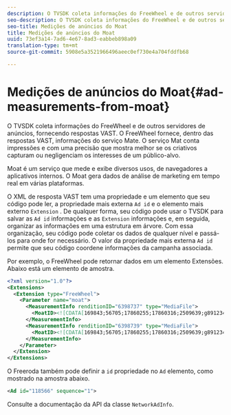 ```yaml
---
description: O TVSDK coleta informações do FreeWheel e de outros servidores de anúncios, fornecendo respostas VAST. O FreeWheel fornece, dentro das respostas VAST, informações do serviço Mate. O serviço Mat conta impressões e com uma precisão que mostra melhor se os criativos capturam ou negligenciam os interesses de um público-alvo.
seo-description: O TVSDK coleta informações do FreeWheel e de outros servidores de anúncios, fornecendo respostas VAST. O FreeWheel fornece, dentro das respostas VAST, informações do serviço Mate. O serviço Mat conta impressões e com uma precisão que mostra melhor se os criativos capturam ou negligenciam os interesses de um público-alvo.
seo-title: Medições de anúncios do Moat
title: Medições de anúncios do Moat
uuid: 73ef3a14-7ad6-4e67-8ad3-eabbeb898a09
translation-type: tm+mt
source-git-commit: 5908e5a3521966496aeec0ef730e4a704fddfb68

---
```



# Medições de anúncios do Moat{#ad-measurements-from-moat}

O TVSDK coleta informações do FreeWheel e de outros servidores de anúncios, fornecendo respostas VAST. O FreeWheel fornece, dentro das respostas VAST, informações do serviço Mate. O serviço Mat conta impressões e com uma precisão que mostra melhor se os criativos capturam ou negligenciam os interesses de um público-alvo.

Moat é um serviço que mede e exibe diversos usos, de navegadores a aplicativos internos. O Moat gera dados de análise de marketing em tempo real em várias plataformas.

O XML de resposta VAST tem uma propriedade e um elemento que seu código pode ler, a propriedade mais externa `Ad id` e o elemento mais externo `Extension` . De qualquer forma, seu código pode usar o TVSDK para salvar as `Ad id` informações e as `Extension` informações e, em seguida, organizar as informações em uma estrutura em árvore. Com essa organização, seu código pode coletar os dados de qualquer nível e passá-los para onde for necessário. O valor da propriedade mais externa `Ad id` permite que seu código coordene informações da campanha associada.

Por exemplo, o FreeWheel pode retornar dados em um elemento Extensões. Abaixo está um elemento de amostra.

```xml
<?xml version="1.0"?> 
<Extensions> 
  <Extension type="FreeWheel"> 
    <Parameter name="moat"> 
      <MeasurementInfo renditionID="6398737" type="MediaFile"> 
        <MoatID><![CDATA[169843;56705;17860255;17860316;2509639;g8912342;103311138;g436558;530633]]></MoatID> 
      </MeasurementInfo> 
      <MeasurementInfo renditionID="6398739" type="MediaFile"> 
        <MoatID><![CDATA[169843;56705;17860255;17860316;2509639;g8912342;103311138;g436558;530633]]></MoatID> 
      </MeasurementInfo> 
    </Parameter> 
  </Extension> 
</Extensions> 
```

O Freeroda também pode definir a `id` propriedade no `Ad` elemento, como mostrado na amostra abaixo.

```xml
<Ad id="118566" sequence="1">
```

Consulte a documentação da API da classe `NetworkAdInfo`.
